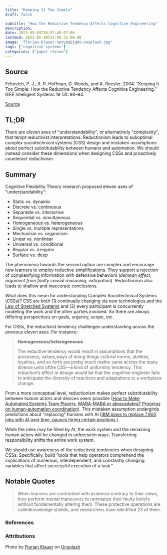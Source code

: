 ```yaml
---
title: "Keeping It Too Simple"
draft: false

subtitle: "How the Reductive Tendency Affects Cognitive Engineering"
description:
date: 2023-05-09T10:57:48-07:00
lastmod: 2023-05-10T23:00:32-08:00
image: "florian-klauer-nptLmg6jqDo-unsplash.jpg"
tags: ["cognitive systems"]
categories: ["paper review"]
---
```


## Source

Feltovich, P. J., R. R. Hoffman, D. Woods, and A. Roesler. 2004. “Keeping It Too Simple: How the Reductive Tendency Affects Cognitive Engineering.” IEEE Intelligent Systems 19 (3): 90–94.

[Source](https://paperpile.com/shared/sGlij98ndSwulpBzxvCN7KA)

## TL;DR

There are eleven axes of "understandability", or alternatively "complexity", that tempt reductivist interpretations. Reductionism leads to suboptimal complex sociotechnical systems (CSS) design and mistaken assumptions about perfect substitutability between humans and automation. We should instead consider these dimensions when designing CSSs and proactively counteract reductivism.

## Summary

Cognitive Flexibility Theory research proposed eleven axes of "understandability":

* Static vs. dynamic
* Discrete vs. continuous
* Separable vs. interactive
* Sequential vs. simultaneous
* Homogeneous vs. heterogeneous
* Single vs. multiple representations
* Mechanism vs. organicism
* Linear vs. nonlinear
* Universal vs. conditional
* Regular vs. irregular
* Surface vs. deep

The phenomena towards the second option are complex and encourage new learners to employ reductive simplifications. They support a rejection of complexifying information with defensive behaviors (_demean effect_, _argument from faulty causal reasoning_, _extirpation_). Reductionism also leads to shallow and inaccurate conclusions.

What does this mean for understanding Complex Sociotechnical Systems (CSSs)? CSS are both (1) continually changing via new technologies and the [Law of Stretched Systems](https://www.researchgate.net/publication/221473225_The_law_of_stretched_systems_in_action_Exploiting_robots) and (2) every participant is concurrently modeling the work and the other parties involved. So there are always differing perspectives on goals, urgency, scope, etc.

For CSSs, the reductivist tendency challenges understanding across the previous eleven axes. For instance:

> **Homogeneous/heterogeneous**
>
> The reductive tendency would result in assumptions that the processes, values,ways of doing things cultural norms, abilities, loyalties, and so forth are pretty much mathe same across the many diverse units ofthe CSS—a kind of uniformity tendency. This reduction’s effect in design would be that the cognitive engineer fails to anticipate the diversity of reactions and adaptations to a workplace change.

From a more conceptual level, reductionism makes perfect substitutability between human actors and devices seem possible ([How to Make Automated Systems Team Players](https://www.researchgate.net/publication/2483863_How_to_Make_Automated_Systems_Team_Players), [MABA-MABA or abracadabra? Progress on human-automation coordination](https://www.researchgate.net/publication/226605532_MABA-MABA_or_abracadabra_Progress_on_human-automation_co-ordination)). This mistaken assumption undergirds predictions about "replacing" humans with AI ([IBM plans to replace 7,800 jobs with AI over time, pauses hiring certain positions
](https://arstechnica.com/information-technology/2023/05/ibm-pauses-hiring-around-7800-roles-that-could-be-replaced-by-ai/)).

While the roles may be filled by AI, the work system and the remaining human actors will be changed in unforeseen ways.  Transferring responsibility shifts the entire work system.

We should use awareness of the reductivist tendencies when designing CSSs. Specifically, build  "tools that help operators comprehend the implications of numerous, interdependent, and constantly changing variables that affect successful execution of a task."

## Notable Quotes

> When learners are confronted with evidence contrary to their views, they perform mental maneuvers to rationalize their faulty beliefs without fundamentally altering them. These protective operations are calledknowledge shields, and researchers have identified 23 of them.

### References

### Attributions

Photo by <a href="https://unsplash.com/@florianklauer?utm_content=creditCopyText&utm_medium=referral&utm_source=unsplash">Florian Klauer</a> on <a href="https://unsplash.com/photos/pink-balloon-tied-on-white-wooden-chair-nptLmg6jqDo?utm_content=creditCopyText&utm_medium=referral&utm_source=unsplash">Unsplash</a>
  
  
